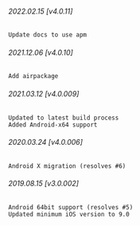 

###### 2022.02.15 [v4.0.11]

```
Update docs to use apm
```


###### 2021.12.06 [v4.0.10]

```
Add airpackage
```


###### 2021.03.12 [v4.0.009]

```
Updated to latest build process  
Added Android-x64 support
```


###### 2020.03.24 [v4.0.006]

```
Android X migration (resolves #6)
```


###### 2019.08.15 [v3.0.002]

```
Android 64bit support (resolves #5)
Updated minimum iOS version to 9.0
```
